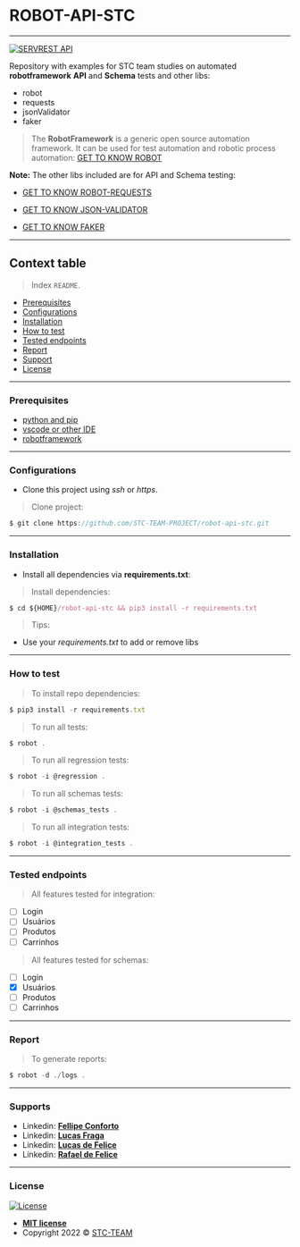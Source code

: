 # ROBOT-API-STC
-----------------------

[![SERVREST API](https://img.shields.io/badge/API-ServeRest-brightgreen)](https://github.com/PauloGoncalvesBH/ServeRest/)

Repository with examples for STC team studies on automated **robotframework** __API__ and __Schema__ tests and other libs:

- robot
- requests
- jsonValidator
- faker

> The **RobotFramework** is a generic open source automation framework. It can be used for test automation and robotic process automation: [GET TO KNOW ROBOT](https://robotframework.org/)

**Note:** The other libs included are for API and Schema testing:

- [GET TO KNOW ROBOT-REQUESTS](https://github.com/MarketSquare/robotframework-requests#readme)

- [GET TO KNOW JSON-VALIDATOR](https://github.com/peterservice-rnd/robotframework-jsonvalidator/blob/master/README.rst)

- [GET TO KNOW FAKER](https://github.com/guykisel/robotframework-faker/blob/master/README.rst)

-----------------------

## Context table

> Index `README`.

  - [Prerequisites](#prerequisites)
  - [Configurations](#configurations)
  - [Installation](#installation)
  - [How to test](#how-to-test)
  - [Tested endpoints](#tested-endpoints)
  - [Report](#report)
  - [Support](#support)
  - [License](#license)

-----------------------

### Prerequisites

- [python and pip](https://www.python.org/downloads)
- [vscode or other IDE](https://code.visualstudio.com/download)
- [robotframework](https://github.com/robotframework/robotframework)

-----------------------

### Configurations

- Clone this project using _ssh_ or _https_.

> Clone project:

```js
$ git clone https://github.com/STC-TEAM-PROJECT/robot-api-stc.git
```

-----------------------

### Installation

- Install all dependencies via **requirements.txt**:

> Install dependencies:

```js
$ cd ${HOME}/robot-api-stc && pip3 install -r requirements.txt
```

> Tips:

- Use your _requirements.txt_ to add or remove libs

-----------------------

### How to test

> To install repo dependencies:

```js
$ pip3 install -r requirements.txt
```

> To run all tests:

```js
$ robot .
```

> To run all regression tests:

```js
$ robot -i @regression .
```

> To run all schemas tests:

```js
$ robot -i @schemas_tests .
```

> To run all integration tests:

```js
$ robot -i @integration_tests .
```

-----------------------

### Tested endpoints

> All features tested for integration:
- [ ] Login
- [ ] Usuários
- [ ] Produtos
- [ ] Carrinhos

> All features tested for schemas:
- [ ] Login
- [x] Usuários
- [ ] Produtos
- [ ] Carrinhos

-----------------------

### Report

> To generate reports:

```js
$ robot -d ./logs .
```

-----------------------


### Supports

- Linkedin: <a href="https://www.linkedin.com/in/fellipe-conforto-0ab00b100/" target="_blank">**Fellipe Conforto**</a>
- Linkedin: <a href="https://www.linkedin.com/in/ulucasfraga/" target="_blank">**Lucas Fraga**</a>
- Linkedin: <a href="https://www.linkedin.com/in/lucas-de-felice-fernandes-92122b149/" target="_blank">**Lucas de Felice**</a>
- Linkedin: <a href="https://www.linkedin.com/in/rafael-felice-791814134/" target="_blank">**Rafael de Felice**</a>

-----------------------

### License

[![License](https://img.shields.io/:license-mit-blue.svg?style=flat-square)](http://badges.mit-license.org)

- **[MIT license](http://opensource.org/licenses/mit-license.php)**
- Copyright 2022 © <a href="https://github.com/STC-TEAM-PROJECT" target="_blank">STC-TEAM</a>
